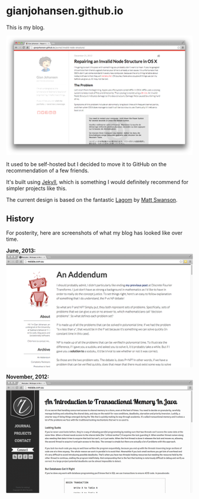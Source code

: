 # gianjohansen.github.io

This is my blog.

![](/assets/images/gianjohansen.github.io.png?raw=true)

It used to be self-hosted but I decided to move it to GitHub on the recommendation of a few friends.

It's built using [Jekyll](http://jekyllrb.com/), which is something I would definitely recommend for simpler projects like this.

The current design is based on the fantastic [Lagom](https://github.com/swanson/lagom) by [Matt Swanson](https://github.com/swanson).

## History

For posterity, here are screenshots of what my blog has looked like over time.

**June, 2013:**
![](/assets/images/webdev_2013jun.png?raw=true)

**November, 2012:**
![](/assets/images/webdev_2012nov.png?raw=true)
